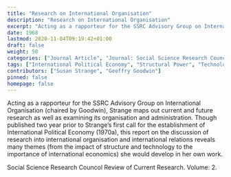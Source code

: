 ```yaml
---
title: "Research on International Organisation"
description: "Research on International Organisation"
excerpt: "Acting as a rapporteur for the SSRC Advisory Group on International Organisation (chaired by Goodwin), Strange maps out current and future research as well as examining its organisation and administration. Though published two year prior to Strange’s first call for the establishment of International Political Economy (1970a), this report on the discussion of research into international organisation and international relations reveals many themes (from the impact of structure and technology to the importance of international economics) she would develop in her own work."
date: 1968
lastmod: 2020-11-04T09:19:42+01:00
draft: false
weight: 50
categories: ["Journal Article", "Journal: Social Science Research Councol Review of Current Research", "Publisher: Heinemann Educational for the Social Sciences Research Council"]
tags: ["International Political Economy", "Structural Power", "Technology"]
contributors: ["Susan Strange", "Geoffry Goodwin"]
pinned: false
homepage: false
---
```


Acting as a rapporteur for the SSRC Advisory Group on International Organisation (chaired by Goodwin), Strange maps out current and future research as well as examining its organisation and administration. Though published two year prior to Strange’s first call for the establishment of International Political Economy (1970a), this report on the discussion of research into international organisation and international relations reveals many themes (from the impact of structure and technology to the importance of international economics) she would develop in her own work.

Social Science Research Councol Review of Current Research. Volume: 2.